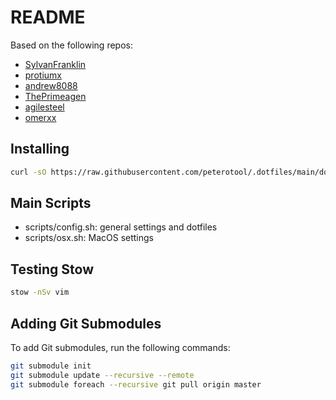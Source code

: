 # README

Based on the following repos:

- [SylvanFranklin](https://github.com/SylvanFranklin/.config/)
- [protiumx](https://github.com/protiumx/.dotfiles)
- [andrew8088](https://github.com/andrew8088/dotfiles)
- [ThePrimeagen](https://github.com/ThePrimeagen/.dotfiles)
- [agilesteel](https://github.com/agilesteel/.dotfiles)
- [omerxx](https://github.com/omerxx/dotfiles)

## Installing

```sh
curl -sO https://raw.githubusercontent.com/peterotool/.dotfiles/main/dotfiles
```

## Main Scripts

- scripts/config.sh: general settings and dotfiles
- scripts/osx.sh: MacOS settings

## Testing Stow

```sh
stow -nSv vim
```

## Adding Git Submodules

To add Git submodules, run the following commands:

```sh
git submodule init
git submodule update --recursive --remote
git submodule foreach --recursive git pull origin master
```
